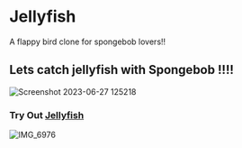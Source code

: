 # Jellyfish

A flappy bird clone for spongebob lovers!! 

## Lets catch jellyfish with Spongebob !!!!
![Screenshot 2023-06-27 125218](https://github.com/lcelisse/Jellyfish/assets/105749905/b890a440-59fe-4218-8e12-9362b8f9dae2)



### Try Out [Jellyfish](https://jellyfishing.netlify.app/) 


![IMG_6976](https://github.com/lcelisse/Jellyfish/assets/105749905/9eda62da-00c1-4930-9e74-e765abba7356)

